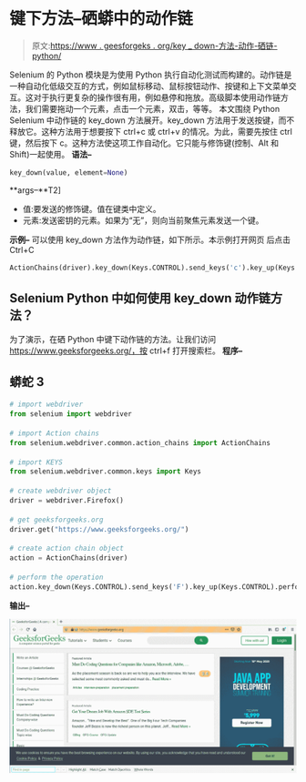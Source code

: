 # 键下方法–硒蟒中的动作链

> 原文:[https://www . geesforgeks . org/key _ down-方法-动作-硒链-python/](https://www.geeksforgeeks.org/key_down-method-action-chains-in-selenium-python/)

Selenium 的 Python 模块是为使用 Python 执行自动化测试而构建的。动作链是一种自动化低级交互的方式，例如鼠标移动、鼠标按钮动作、按键和上下文菜单交互。这对于执行更复杂的操作很有用，例如悬停和拖放。高级脚本使用动作链方法，我们需要拖动一个元素，点击一个元素，双击，等等。
本文围绕 Python Selenium 中动作链的 key_down 方法展开。key_down 方法用于发送按键，而不释放它。这种方法用于想要按下 ctrl+c 或 ctrl+v 的情况。为此，需要先按住 ctrl 键，然后按下 c。这种方法使这项工作自动化。它只能与修饰键(控制、Alt 和 Shift)一起使用。
**语法–**

```py
key_down(value, element=None)
```

**args–**T2]

*   值:要发送的修饰键。值在键类中定义。
*   元素:发送密钥的元素。如果为“无”，则向当前聚焦元素发送一个键。

**示例–**
可以使用 key_down 方法作为动作链，如下所示。本示例打开网页
后点击 Ctrl+C

```py
ActionChains(driver).key_down(Keys.CONTROL).send_keys('c').key_up(Keys.CONTROL).perform()
```

## Selenium Python 中如何使用 key_down 动作链方法？

为了演示，在硒 Python 中键下动作链的方法。让我们访问 https://www.geeksforgeeks.org/，按 ctrl+f 打开搜索栏。
**程序–**

## 蟒蛇 3

```py
# import webdriver
from selenium import webdriver

# import Action chains
from selenium.webdriver.common.action_chains import ActionChains

# import KEYS
from selenium.webdriver.common.keys import Keys

# create webdriver object
driver = webdriver.Firefox()

# get geeksforgeeks.org
driver.get("https://www.geeksforgeeks.org/")

# create action chain object
action = ActionChains(driver)

# perform the operation
action.key_down(Keys.CONTROL).send_keys('F').key_up(Keys.CONTROL).perform()
```

**输出–**

![action-chain-method-Selelnium-python](img/783b48d0f978e4f1c9472207ff4ca17f.png)